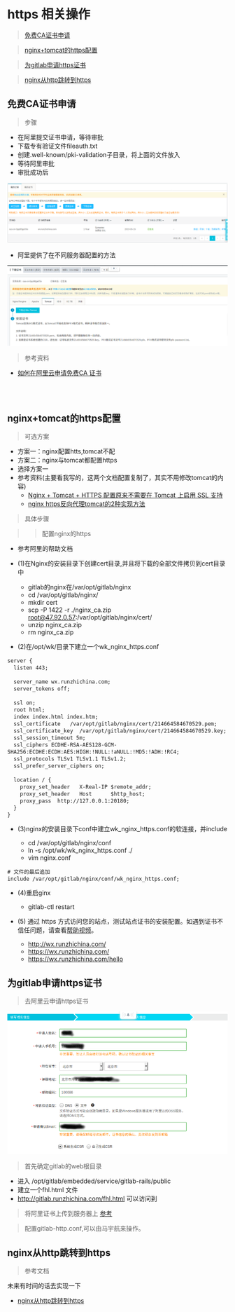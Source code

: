 # https 相关操作

> [免费CA证书申请](#免费ca证书申请)

> [nginx+tomcat的https配置](#nginx+tomcat的https配置)

> [为gitlab申请https证书](#为gitlab申请https证书)

> [nginx从http跳转到https](#nginx从http跳转到https)



## 免费CA证书申请


> 步骤

* 在阿里提交证书申请，等待审批
* 下载专有验证文件fileauth.txt
* 创建.well-known/pki-validation子目录，将上面的文件放入
* 等待阿里审批
* 审批成功后

![alt](imgs/https_ca_1.png)

* 阿里提供了在不同服务器配置的方法

![alt](imgs/https_ca_2.png)

    

> 参考资料

* [如何在阿里云申请免费CA 证书](https://jingyan.baidu.com/article/4b07be3c92836148b380f318.html)


<br><br>

## nginx+tomcat的https配置


> 可选方案

* 方案一：nginx配置htts,tomcat不配
* 方案二：nginx与tomcat都配置https
* 选择方案一
* 参考资料(主要看我写的，这两个文档配置复制了，其实不用修改tomcat的内容)
    * [Nginx + Tomcat + HTTPS 配置原来不需要在 Tomcat 上启用 SSL 支持](https://blog.csdn.net/newtelcom/article/details/50782950)
    * [nginx https反向代理tomcat的2种实现方法](http://www.jb51.net/article/131766.htm)
    
    
> 具体步骤

>> 配置nginx的https

* 参考阿里的帮助文档

* (1)在Nginx的安装目录下创建cert目录,并且将下载的全部文件拷贝到cert目录中 
    * gitlab的nginx在/var/opt/gitlab/nginx
    * cd /var/opt/gitlab/nginx/
    * mkdir cert 
    * scp  -P 1422  -r ./nginx_ca.zip root@47.92.0.57:/var/opt/gitlab/nginx/cert/
    * unzip nginx_ca.zip
    * rm nginx_ca.zip

* (2)在/opt/wk/目录下建立一个wk_nginx_https.conf

```properties
server {
  listen 443;

  server_name wx.runzhichina.com;
  server_tokens off;

  ssl on;
  root html;
  index index.html index.htm;
  ssl_certificate   /var/opt/gitlab/nginx/cert/214664584670529.pem;
  ssl_certificate_key  /var/opt/gitlab/nginx/cert/214664584670529.key;
  ssl_session_timeout 5m;
  ssl_ciphers ECDHE-RSA-AES128-GCM-SHA256:ECDHE:ECDH:AES:HIGH:!NULL:!aNULL:!MD5:!ADH:!RC4;
  ssl_protocols TLSv1 TLSv1.1 TLSv1.2;
  ssl_prefer_server_ciphers on;

  location / {
    proxy_set_header   X-Real-IP $remote_addr;
    proxy_set_header   Host      $http_host;
    proxy_pass  http://127.0.0.1:20180;
  }
}
```    
    


* (3)nginx的安装目录下conf中建立wk_nginx_https.conf的软连接，并include
    
    * cd /var/opt/gitlab/nginx/conf 
    * ln -s /opt/wk/wk_nginx_https.conf ./
    * vim nginx.conf
   
```properties
# 文件的最后追加
include /var/opt/gitlab/nginx/conf/wk_nginx_https.conf;
```    
    
  
   
* (4)重启ginx
    * gitlab-ctl restart

* (5) 通过 https 方式访问您的站点，测试站点证书的安装配置。如遇到证书不信任问题，请查看[帮助视频](https://help.aliyun.com/video_detail/54216.html?spm=5176.2020520163.cas.42.2d7f2b7aU8zKEI)。   
    * http://wx.runzhichina.com/
    * https://wx.runzhichina.com/
    * https://wx.runzhichina.com/hello
    
    

## 为gitlab申请https证书


> 去阿里云申请https证书

![alt](imgs/https_ca_apply.png)


> 首先确定gitlab的web根目录

* 进入 /opt/gitlab/embedded/service/gitlab-rails/public
* 建立一个fhl.html 文件
* http://gitlab.runzhichina.com/fhl.html 可以访问到


> 将阿里证书上传到服务器上 [参考](#免费ca证书申请)



> 配置gitlab-http.conf,可以由马宇航来操作。


## nginx从http跳转到https

> 参考文档

未来有时间的话去实现一下

* [nginx从http跳转到https](https://www.cnblogs.com/nuccch/p/7681592.html)
